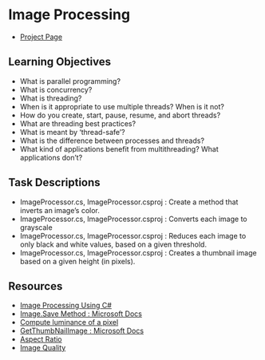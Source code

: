 # Image Processing
- [Project Page](https://intranet.hbtn.io/projects/755)

## Learning Objectives
- What is parallel programming?
- What is concurrency?
- What is threading?
- When is it appropriate to use multiple threads? When is it not?
- How do you create, start, pause, resume, and abort threads?
- What are threading best practices?
- What is meant by ‘thread-safe’?
- What is the difference between processes and threads?
- What kind of applications benefit from multithreading? What applications don’t?

## Task Descriptions
- ImageProcessor.cs, ImageProcessor.csproj : Create a method that inverts an image’s color.
- ImageProcessor.cs, ImageProcessor.csproj : Converts each image to grayscale
- ImageProcessor.cs, ImageProcessor.csproj : Reduces each image to only black and white values, based on a given threshold.
- ImageProcessor.cs, ImageProcessor.csproj : Creates a thumbnail image based on a given height (in pixels).

## Resources
- [Image Processing Using C#](https://www.codeproject.com/Articles/33838/Image-Processing-using-C)
- [Image.Save Method : Microsoft Docs](https://docs.microsoft.com/en-us/dotnet/api/system.drawing.image.save?view=net-5.0)
- [Compute luminance of a pixel](https://cs.stackexchange.com/questions/11876/how-do-i-compute-the-luminance-of-a-pixel)
- [GetThumbNailImage : Microsoft Docs](https://docs.microsoft.com/en-us/dotnet/api/system.drawing.image.getthumbnailimage?view=net-5.0)
- [Aspect Ratio](https://efundies.com/scale-an-image-in-c-sharp-preserving-aspect-ratio/)
- [Image Quality](https://www.infinetsoft.com/Post/How-to-generate-high-Quality-thumbnail-images-and-maintain-aspect-ration-in-asp-net-c/2504#.YUNYZbhKg2w)
